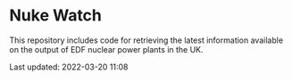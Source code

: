 # Nuke Watch

This repository includes code for retrieving the latest information available on the output of EDF nuclear power plants in the UK.

Last updated: 2022-03-20 11:08